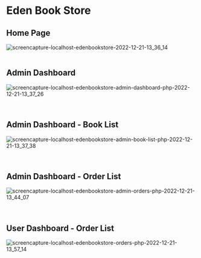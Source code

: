 # Eden Book Store

## Home Page

![screencapture-localhost-edenbookstore-2022-12-21-13_36_14](https://user-images.githubusercontent.com/61856589/208854358-8aac750f-b1f2-49c3-a557-8c3bbf8c1f76.png)
<br><br>
## Admin Dashboard

![screencapture-localhost-edenbookstore-admin-dashboard-php-2022-12-21-13_37_26](https://user-images.githubusercontent.com/61856589/208855262-6472cb6f-bad8-43e8-953d-602ed2327aec.png)

<br>

## Admin Dashboard - Book List

![screencapture-localhost-edenbookstore-admin-book-list-php-2022-12-21-13_37_38](https://user-images.githubusercontent.com/61856589/208855349-82b14434-b284-47e0-9591-1e09e26c0ff8.png)

<br>

## Admin Dashboard - Order List

![screencapture-localhost-edenbookstore-admin-orders-php-2022-12-21-13_44_07](https://user-images.githubusercontent.com/61856589/208855461-a5c3d213-591b-457b-8298-e7a32df07682.png)

<br>

## User Dashboard - Order List

![screencapture-localhost-edenbookstore-orders-php-2022-12-21-13_57_14](https://user-images.githubusercontent.com/61856589/208856593-524dd55b-9942-4998-a320-1c7280c24426.png)
